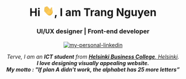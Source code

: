 
<h1 align="center">Hi <img src="https://raw.githubusercontent.com/ABSphreak/ABSphreak/master/gifs/Hi.gif" width="30px">, I am Trang Nguyen </h1>
<h3 align="center">UI/UX designer | Front-end developer </h3>
<p align="center">
<a href="https://www.linkedin.com/in/trangnguyen2206/" target="blank"><img align="center" src="https://img.icons8.com/color/48/000000/linkedin.png" alt="my-personal-linkedin" height="30" width="30" /></a>  
</p>
</p>

<p align="center">
  <em>
    Terve, I am an <b>ICT student</b> from <a href="https://www.bc.fi/"> <b>Helsinki Business College</b>, Helsinki</a>. <br>
    <b>I love designing visually appealing website.</b> 
  <br>
  <b><i align="center">My motto : "If plan A didn't work, the alphabet has 25 more letters”</i></b>
</p>


